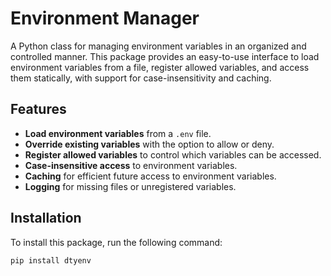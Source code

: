 # Environment Manager

A Python class for managing environment variables in an organized and controlled manner. This package provides an easy-to-use interface to load environment variables from a file, register allowed variables, and access them statically, with support for case-insensitivity and caching.

## Features

- **Load environment variables** from a `.env` file.
- **Override existing variables** with the option to allow or deny.
- **Register allowed variables** to control which variables can be accessed.
- **Case-insensitive access** to environment variables.
- **Caching** for efficient future access to environment variables.
- **Logging** for missing files or unregistered variables.

## Installation

To install this package, run the following command:

```bash
pip install dtyenv
```

